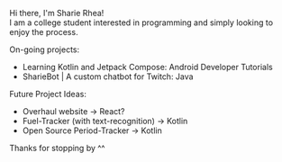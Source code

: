 Hi there, I'm Sharie Rhea! <br />
I am a college student interested in programming and simply looking to enjoy the process.<br />

On-going projects:<br />
  *  Learning Kotlin and Jetpack Compose: Android Developer Tutorials<br />
  *  SharieBot | A custom chatbot for Twitch: Java<br />

Future Project Ideas:<br />
  * Overhaul website -> React?<br />
  * Fuel-Tracker (with text-recognition) -> Kotlin<br />
  * Open Source Period-Tracker -> Kotlin<br />

Thanks for stopping by ^^

<!---
SharieRhea/SharieRhea is a ✨ special ✨ repository because its `README.md` (this file) appears on your GitHub profile.
You can click the Preview link to take a look at your changes.
--->
